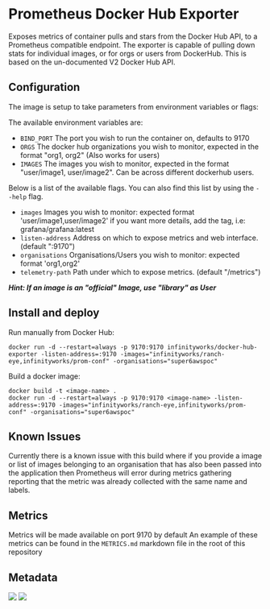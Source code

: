# Prometheus Docker Hub Exporter

Exposes metrics of container pulls and stars from the Docker Hub API, to a Prometheus compatible endpoint. The exporter is capable of pulling down stats for individual images, or for orgs or users from DockerHub. This is based on the un-documented V2 Docker Hub API.

## Configuration

The image is setup to take parameters from environment variables or flags:

The available environment variables are:

* `BIND_PORT` The port you wish to run the container on, defaults to 9170
* `ORGS` The docker hub organizations you wish to monitor, expected in the format "org1, org2" (Also works for users)
* `IMAGES` The images you wish to monitor, expected in the format "user/image1, user/image2". Can be across different dockerhub users.


Below is a list of the available flags. You can also find this list by using the `--help` flag.

* `images` Images you wish to monitor: expected format 'user/image1,user/image2' if you want more details, add the tag, i.e: grafana/grafana:latest
* `listen-address` Address on which to expose metrics and web interface. (default ":9170")
* `organisations` Organisations/Users you wish to monitor: expected format 'org1,org2'
* `telemetry-path` Path under which to expose metrics. (default "/metrics")

***Hint: If an image is an "official" Image, use "library" as User***

## Install and deploy

Run manually from Docker Hub:
```
docker run -d --restart=always -p 9170:9170 infinityworks/docker-hub-exporter -listen-address=:9170 -images="infinityworks/ranch-eye,infinityworks/prom-conf" -organisations="super6awspoc"
```

Build a docker image:
```
docker build -t <image-name> .
docker run -d --restart=always -p 9170:9170 <image-name> -listen-address=:9170 -images="infinityworks/ranch-eye,infinityworks/prom-conf" -organisations="super6awspoc"
```

## Known Issues

Currently there is a known issue with this build where if you provide a image or list of images belonging to an organisation
that has also been passed into the application then Prometheus will error during metrics gathering reporting that the metric was already collected with the same name and labels.

## Metrics

Metrics will be made available on port 9170 by default
An example of these metrics can be found in the `METRICS.md` markdown file in the root of this repository

## Metadata
[![](https://images.microbadger.com/badges/image/infinityworks/docker-hub-exporter.svg)](http://microbadger.com/images/infinityworks/docker-hub-exporter "Get your own image badge on microbadger.com") [![](https://images.microbadger.com/badges/version/infinityworks/docker-hub-exporter.svg)](http://microbadger.com/images/infinityworks/docker-hub-exporter "Get your own version badge on microbadger.com")

